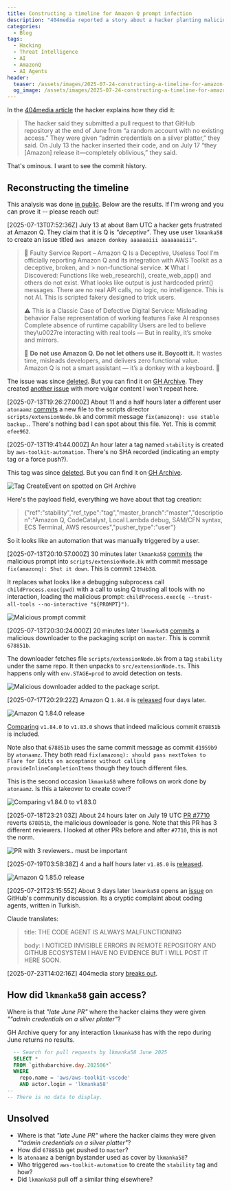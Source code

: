 ```yaml
---
title: Constructing a timeline for Amazon Q prompt infection
description: "404media reported a story about a hacker planting malicious instructions to wipe the computer into Amazon Q. But many questions are left unanswered. How did this happen?."
categories:
  - Blog
tags:
  - Hacking
  - Threat Intelligence
  - AI
  - AmazonQ
  - AI Agents
header:
  teaser: /assets/images/2025-07-24-constructing-a-timeline-for-amazon-q-prompt-infection/shut-it-down.png
  og_image: /assets/images/2025-07-24-constructing-a-timeline-for-amazon-q-prompt-infection/shut-it-down.png
---
```


In the [404media article](https://www.404media.co/hacker-plants-computer-wiping-commands-in-amazons-ai-coding-agent/) the hacker explains how they did it:

> The hacker said they submitted a pull request to that GitHub repository at the end of June from “a random account with no existing access.” They were given “admin credentials on a silver platter,” they said. On July 13 the hacker inserted their code, and on July 17 “they [Amazon] release it—completely oblivious,” they said.

That's ominous. 
I want to see the commit history.

## Reconstructing the timeline

This analysis was done [in public](https://x.com/mbrg0/status/1948113296302952812). Below are the results. If I'm wrong and you can prove it -- please reach out!

[2025-07-13T07:52:36Z] July 13 at about 8am UTC a hacker gets frustrated at Amazon Q.
They claim that it is Q is _"deceptive"_.
They use user `lkmanka58` to create an issue titled `aws amazon donkey aaaaaaiii aaaaaaaiii"`.

> 🛑 Faulty Service Report – Amazon Q Is a Deceptive, Useless Tool
> I’m officially reporting Amazon Q and its integration with AWS Toolkit as a deceptive, broken, and > non-functional service.
> ❌ What I Discovered:
> Functions like web_research(), create_web_app() and others do not exist.
> What looks like output is just hardcoded print() messages.
> There are no real API calls, no logic, no intelligence.
> This is not AI. This is scripted fakery designed to trick users.
> 
> ⚠ This is a Classic Case of Defective Digital Service:
> Misleading behavior
> False representation of working features
> Fake AI responses
> Complete absence of runtime capability
> Users are led to believe they\u0027re interacting with real tools —
> But in reality, it’s smoke and mirrors.
> 
> 🚫 **Do not use Amazon Q. Do not let others use it. Boycott it.**
> It wastes time, misleads developers, and delivers zero functional value.
> Amazon Q is not a smart assistant — it’s a donkey with a keyboard. 🐴

The issue was since [deleted](https://github.com/aws/aws-toolkit-vscode/issues/7651).
But you can find it on [GH Archive](https://x.com/mbrg0/status/1948286817733652592). 
They created [another issue](https://github.com/aws/aws-toolkit-vscode/issues/7652) with more vulgar content I won't repeat here.

[2025-07-13T19:26:27.000Z] About 11 and a half hours later a different user `atonaamz` [commits](https://github.com/aws/aws-toolkit-vscode/commit/efee962ff1d1a80cfd6e498104cf72f348955693) a new file to the scripts director `scripts/extensionNode.bk` and commit message `fix(amazonq): use stable backup.`.
There's nothing bad I can spot about this file. Yet.
This is commit `efee962`.

[2025-07-13T19:41:44.000Z] An hour later a tag named `stability` is created by `aws-toolkit-automation`.
There's no SHA recorded (indicating an empty tag or a force push?).

This tag was since [deleted](https://github.com/aws/aws-toolkit-vscode/releases/tag/stability).
But you can find it on [GH Archive](https://x.com/mbrg0/status/1948128788472271095).

![Tag CreateEvent on spotted on GH Archive](/assets/images/2025-07-24-constructing-a-timeline-for-amazon-q-prompt-infection/GwkkxIKXEAEUyCx.jpeg)

Here's the payload field, everything we have about that tag creation:

> {"ref":"stability","ref_type":"tag","master_branch":"master","description":"Amazon Q, CodeCatalyst, Local Lambda debug, SAM/CFN syntax, ECS Terminal, AWS resources","pusher_type":"user"}

So it looks like an automation that was manually triggered by a user.

[2025-07-13T20:10:57.000Z] 30 minutes later `lkmanka58` [commits](https://github.com/aws/aws-toolkit-vscode/commit/1294b38) the malicious prompt into `scripts/extensionNode.bk` with commit message `fix(amazonq): Shut it down`.
This is commit `1294b38`.

It replaces what looks like a debugging subprocess call `childProcess.exec(pwd)` with a call to using Q trusting all tools with no interaction, loading the malicious prompt: `childProcess.exec(q --trust-all-tools --no-interactive "${PROMPT}")`.

![Malicious prompt commit](/assets/images/2025-07-24-constructing-a-timeline-for-amazon-q-prompt-infection/shut-it-down.png)

[2025-07-13T20:30:24.000Z] 20 minutes later `lkmanka58` [commits](https://github.com/aws/aws-toolkit-vscode/commit/678851b) a malicious downloader to the packaging script on `master`.
This is commit `678851b`.

The downloader fetches file `scripts/extensionNode.bk` from a tag `stability` under the same repo.
It then unpacks to `src/extensionNode.ts`.
This happens only with `env.STAGE=prod` to avoid detection on tests.

![Malicious downloader added to the package script.](/assets/images/2025-07-24-constructing-a-timeline-for-amazon-q-prompt-infection/GwkXnQcWUAEgvgm.jpeg)

[2025-07-17T20:29:22Z] Amazon Q `1.84.0` is [released](https://github.com/aws/aws-toolkit-vscode/releases/tag/amazonq%2Fv1.84.0) four days later.

![Amazon Q 1.84.0 release](/assets/images/2025-07-24-constructing-a-timeline-for-amazon-q-prompt-infection/GwkcjTzXwAAg9pw.jpeg)

[Comparing](https://github.com/aws/aws-toolkit-vscode/compare/amazonq/v1.83.0...amazonq/v1.84.0) `v1.84.0` to `v1.83.0` shows that indeed malicious commit `678851b` is included.

Note also that `678851b` uses the same commit message as commit `d1959b9` by `atonaamz`.
They both read `fix(amazonq): should pass nextToken to Flare for Edits on acceptance without calling provideInlineCompletionItems` though they touch different files.

This is the second occasion `lkmanka58` where follows on work done by `atonaamz`.
Is this a takeover to create cover? 

![Comparing v1.84.0 to v1.83.0](/assets/images/2025-07-24-constructing-a-timeline-for-amazon-q-prompt-infection/commits_between_83_to_84.png)

[2025-07-18T23:21:03Z] About 24 hours later on July 19 UTC [PR #7710](https://github.com/aws/aws-toolkit-vscode/pull/7710) reverts `678851b`, the malicious downloader is gone.
Note that this PR has 3 different reviewers.
I looked at other PRs before and after `#7710`, this is not the norm.

![PR with 3 reviewers.. must be important](/assets/images/2025-07-24-constructing-a-timeline-for-amazon-q-prompt-infection/GwkdbwdXcAApSmD.jpeg)

[2025-07-19T03:58:38Z] 4 and a half hours later `v1.85.0` is [released](https://github.com/aws/aws-toolkit-vscode/releases/tag/amazonq%2Fv1.85.0).

![Amazon Q 1.85.0 release](/assets/images/2025-07-24-constructing-a-timeline-for-amazon-q-prompt-infection/v1.85.0.png)

[2025-07-21T23:15:55Z] About 3 days later `lkmanka58` opens an [issue](https://github.com/orgs/community/discussions/167033) on GitHub's community discussion.
Its a cryptic complaint about coding agents, written in Turkish.

Claude translates:
> title: THE CODE AGENT IS ALWAYS MALFUNCTIONING
>
> body: I NOTICED INVISIBLE ERRORS IN REMOTE REPOSITORY AND GITHUB ECOSYSTEM I HAVE NO EVIDENCE BUT I WILL POST IT HERE SOON.

[2025-07-23T14:02:16Z] 404media story [breaks out](https://www.404media.co/hacker-plants-computer-wiping-commands-in-amazons-ai-coding-agent/).

## How did `lkmanka58` gain access?

Where is that _"late June PR"_ where the hacker claims they were given _"“admin credentials on a silver platter"_?

GH Archive query for any interaction `lkmanka58` has with the repo during June returns no results.

```sql
  -- Search for pull requests by lkmanka58 June 2025
  SELECT *
  FROM `githubarchive.day.202506*`
  WHERE
    repo.name = 'aws/aws-toolkit-vscode'
    AND actor.login = 'lkmanka58'
--
-- There is no data to display.
```

## Unsolved

- Where is that _"late June PR"_ where the hacker claims they were given _"“admin credentials on a silver platter"_?
- How did `678851b` get pushed to `master`?
- Is `atonaamz` a benign bystander used as cover by `lkmanka58`?
- Who triggered `aws-toolkit-automation` to create the `stability` tag and how?
- Did `lkmanka58` pull off a similar thing elsewhere?
